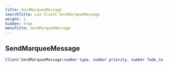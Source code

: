 ```yaml
---
title: SendMarqueeMessage
searchTitle: Lua Client SendMarqueeMessage
weight: 1
hidden: true
menuTitle: SendMarqueeMessage
---
```

## SendMarqueeMessage
```lua
Client:SendMarqueeMessage(number type, number priority, number fade_in, number fade_out, number duration, std::string msg); -- void
```